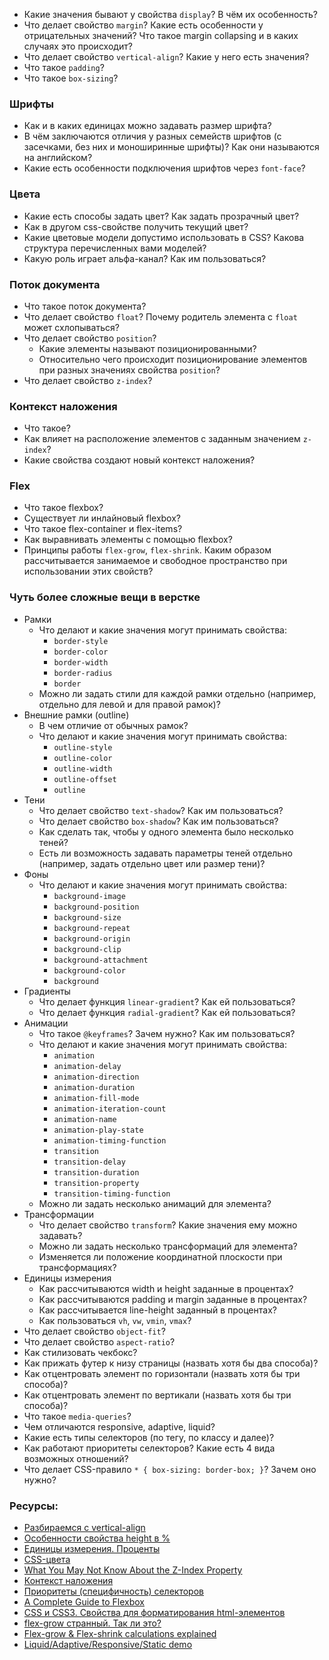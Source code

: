 
* Какие значения бывают у свойства `display`? В чём их особенность?
* Что делает свойство `margin`? Какие есть особенности у отрицательных значений? Что такое margin collapsing и в каких случаях это происходит?
* Что делает свойство `vertical-align`? Какие у него есть значения?
* Что такое `padding`?
* Что такое `box-sizing`?

### Шрифты

* Как и в каких единицах можно задавать размер шрифта?
* В чём заключаются отличия у разных семейств шрифтов (с засечками, без них и моноширинные шрифты)? Как они называются на английском?
* Какие есть особенности подключения шрифтов через `font-face`?

### Цвета

* Какие есть способы задать цвет? Как задать прозрачный цвет?
* Как в другом css-свойстве получить текущий цвет?
* Какие цветовые модели допустимо использовать в CSS? Какова структура перечисленных вами моделей?
* Какую роль играет альфа-канал? Как им пользоваться?

### Поток документа

* Что такое поток документа?
* Что делает свойство `float`? Почему родитель элемента с `float` может схлопываться?
* Что делает свойство `position`?
	* Какие элементы называют позиционированными?
	* Относительно чего происходит позиционирование элементов при разных значениях свойства `position`?
* Что делает свойство `z-index`?
### Контекст наложения

  * Что такое?
  * Как влияет на расположение элементов с заданным значением `z-index`?
  * Какие свойства создают новый контекст наложения?

### Flex

* Что такое flexbox?
* Существует ли инлайновый flexbox?
* Что такое flex-container и flex-items?
* Как выравнивать элементы с помощью flexbox?
* Принципы работы `flex-grow`, `flex-shrink`. Каким образом рассчитывается занимаемое и свободное пространство при использовании этих свойств?

### Чуть более сложные вещи в верстке

  * Рамки
	* Что делают и какие значения могут принимать свойства:
		* `border-style`
		* `border-color`
		* `border-width`
		* `border-radius`
		* `border`
	* Можно ли задать стили для каждой рамки отдельно (например, отдельно для левой и для правой рамок)?
  * Внешние рамки (outline)
	* В чем отличие от обычных рамок?
	* Что делают и какие значения могут принимать свойства:
		* `outline-style`
		* `outline-color`
		* `outline-width`
		* `outline-offset`
		* `outline`
  * Тени
	* Что делает свойство `text-shadow`? Как им пользоваться?
	* Что делает свойство `box-shadow`? Как им пользоваться?
	* Как сделать так, чтобы у одного элемента было несколько теней?
	* Есть ли возможность задавать параметры теней отдельно (например, задать отдельно цвет или размер тени)?
  * Фоны
	* Что делают и какие значения могут принимать свойства:
		* `background-image`
		* `background-position`
		* `background-size`
		* `background-repeat`
		* `background-origin`
		* `background-clip`
		* `background-attachment`
		* `background-color`
		* `background`
  * Градиенты
	* Что делает функция `linear-gradient`? Как ей пользоваться?
	* Что делает функция `radial-gradient`? Как ей пользоваться?
  * Анимации
	* Что такое `@keyframes`? Зачем нужно? Как им пользоваться?
	* Что делают и какие значения могут принимать свойства:
		* `animation`
		* `animation-delay`
		* `animation-direction`
		* `animation-duration`
		* `animation-fill-mode`
		* `animation-iteration-count`
		* `animation-name`
		* `animation-play-state`
		* `animation-timing-function`
		* `transition`
		* `transition-delay`
		* `transition-duration`
		* `transition-property`
		* `transition-timing-function`
	* Можно ли задать несколько анимаций для элемента?
  * Трансформации
	* Что делает свойство `transform`? Какие значения ему можно задавать?
	* Можно ли задать несколько трансформаций для элемента?
	* Изменяется ли положение координатной плоскости при трансформациях?
* Единицы измерения
	* Как рассчитываются width и height заданные в процентах?
	* Как рассчитываются padding и margin заданные в процентах?
	* Как рассчитывается line-height заданный в процентах?
	* Как пользоваться `vh`, `vw`, `vmin`, `vmax`?
* Что делает свойство `object-fit`?
* Что делает свойство `aspect-ratio`?
* Как стилизовать чекбокс?
* Как прижать футер к низу страницы (назвать хотя бы два способа)?
* Как отцентровать элемент по горизонтали (назвать хотя бы три способа)?
* Как отцентровать элемент по вертикали (назвать хотя бы три способа)?
* Что такое `media-queries`?
* Чем отличаются responsive, adaptive, liquid?
* Какие есть типы селекторов (по тегу, по классу и далее)?
* Как работают приоритеты селекторов? Какие есть 4 вида возможных отношений?
* Что делает CSS-правило `* { box-sizing: border-box; }`? Зачем оно нужно?

### Ресурсы:

* [Разбираемся с vertical-align](https://web-standards.ru/articles/vertical-align/)
* [Особенности свойства height в %](https://learn.javascript.ru/height-percent/)
* [Единицы измерения. Проценты](https://learn.javascript.ru/css-units#protsenty/)
* [CSS-цвета](https://html5book.ru/css-colors/)
* [What You May Not Know About the Z-Index Property](https://webdesign.tutsplus.com/articles/what-you-may-not-know-about-the-z-index-property--webdesign-16892)
* [Контекст наложения](https://developer.mozilla.org/ru/docs/Web/CSS/CSS_Positioning/Understanding_z_index/The_stacking_context)
* [Приоритеты (специфичность) селекторов](https://habr.com/ru/post/137588/)
* [A Complete Guide to Flexbox](https://css-tricks.com/snippets/css/a-guide-to-flexbox/)
* [CSS и CSS3. Свойства для форматирования html-элементов](https://html5book.ru/css-css3/)
* [flex-grow странный. Так ли это?](https://css-live.ru/articles/flex-grow-strannyj-tak-li-eto.html)
* [Flex-grow & Flex-shrink calculations explained](https://medium.com/@withApples/flex-grow-flex-shrink-calculations-explained-part-2-2-2a73d27ba5cb)
* [Liquid/Adaptive/Responsive/Static demo](http://g-mops.net/epica_saitama/epica_layout/index_adaptive.html)